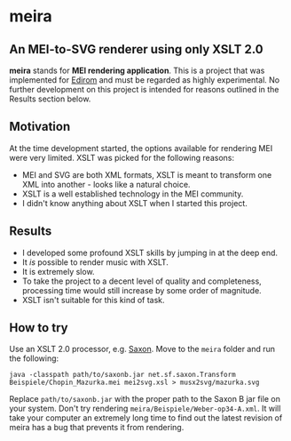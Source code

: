 # meira
## An MEI-to-SVG renderer using only XSLT 2.0

**meira** stands for **MEI rendering application**.  This is a project that was implemented for [Edirom](http://www.edirom.de/) and must be regarded as highly experimental. No further development on this project is intended for reasons outlined in the Results section below.

## Motivation

At the time development started, the options available for rendering MEI were very limited. XSLT was picked for the following reasons:

* MEI and SVG are both XML formats, XSLT is meant to transform one XML into another - looks like a natural choice.
* XSLT is a well established technology in the MEI community.
* I didn't know anything about XSLT when I started this project.

## Results

* I developed some profound XSLT skills by jumping in at the deep end.
* It *is* possible to render music with XSLT.
* It is extremely slow.
* To take the project to a decent level of quality and completeness, processing time would still increase by some order of magnitude.
* XSLT isn't suitable for this kind of task.

## How to try

Use an XSLT 2.0 processor, e.g. [Saxon](http://www.saxonica.com/download/opensource.xml).  Move to the `meira` folder and run the following:

    java -classpath path/to/saxonb.jar net.sf.saxon.Transform Beispiele/Chopin_Mazurka.mei mei2svg.xsl > musx2svg/mazurka.svg

Replace `path/to/saxonb.jar` with the proper path to the Saxon B jar file on your system.  Don't try rendering `meira/Beispiele/Weber-op34-A.xml`. It will take your computer an extremely long time to find out the latest revision of meira has a bug that prevents it from rendering.
